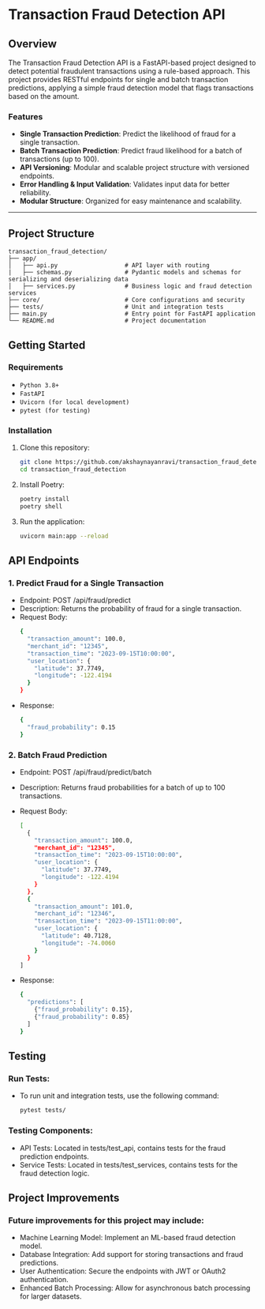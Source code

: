 # Transaction Fraud Detection API

## Overview
The Transaction Fraud Detection API is a FastAPI-based project designed to detect potential fraudulent transactions using a rule-based approach. This project provides RESTful endpoints for single and batch transaction predictions, applying a simple fraud detection model that flags transactions based on the amount.

### Features
- **Single Transaction Prediction**: Predict the likelihood of fraud for a single transaction.
- **Batch Transaction Prediction**: Predict fraud likelihood for a batch of transactions (up to 100).
- **API Versioning**: Modular and scalable project structure with versioned endpoints.
- **Error Handling & Input Validation**: Validates input data for better reliability.
- **Modular Structure**: Organized for easy maintenance and scalability.

---

## Project Structure
```plaintext
transaction_fraud_detection/
├── app/
│   ├── api.py                   # API layer with routing
|   ├── schemas.py               # Pydantic models and schemas for serializing and deserializing data
│   ├── services.py              # Business logic and fraud detection services
├── core/                        # Core configurations and security
├── tests/                       # Unit and integration tests
├── main.py                      # Entry point for FastAPI application
└── README.md                    # Project documentation
```

## Getting Started

### Requirements
- `Python 3.8+`
- `FastAPI`
- `Uvicorn (for local development)`
- `pytest (for testing)`

### Installation

1. Clone this repository:

    ```bash
    git clone https://github.com/akshaynayanravi/transaction_fraud_detection.git
    cd transaction_fraud_detection
    ```

2. Install Poetry:

    ```bash
    poetry install
    poetry shell
    ```

3. Run the application:
   ```bash
   uvicorn main:app --reload
   ```

## API Endpoints

### 1. Predict Fraud for a Single Transaction
- Endpoint: POST /api/fraud/predict
- Description: Returns the probability of fraud for a single transaction.
- Request Body:
  ```bash
  {
    "transaction_amount": 100.0,
    "merchant_id": "12345",
    "transaction_time": "2023-09-15T10:00:00",
    "user_location": {
      "latitude": 37.7749,
      "longitude": -122.4194
    }
  }
  ```
- Response:
  ```bash
  {
    "fraud_probability": 0.15
  }
  ```
  
### 2. Batch Fraud Prediction
- Endpoint: POST /api/fraud/predict/batch
- Description: Returns fraud probabilities for a batch of up to 100 transactions.
- Request Body:
  ```bash
  [
    {
      "transaction_amount": 100.0,
      "merchant_id": "12345",
      "transaction_time": "2023-09-15T10:00:00",
      "user_location": {
        "latitude": 37.7749,
        "longitude": -122.4194
      }
    },
    {
      "transaction_amount": 101.0,
      "merchant_id": "12346",
      "transaction_time": "2023-09-15T11:00:00",
      "user_location": {
        "latitude": 40.7128,
        "longitude": -74.0060
      }
    }
  ]
  ```

- Response:
  ```bash
  {
    "predictions": [
      {"fraud_probability": 0.15},
      {"fraud_probability": 0.85}
    ]
  }
  ```

## Testing

### Run Tests:
- To run unit and integration tests, use the following command:
  ```bash
  pytest tests/
  ```

### Testing Components:
- API Tests: Located in tests/test_api, contains tests for the fraud prediction endpoints.
- Service Tests: Located in tests/test_services, contains tests for the fraud detection logic.

## Project Improvements
### Future improvements for this project may include:
- Machine Learning Model: Implement an ML-based fraud detection model.
- Database Integration: Add support for storing transactions and fraud predictions.
- User Authentication: Secure the endpoints with JWT or OAuth2 authentication.
- Enhanced Batch Processing: Allow for asynchronous batch processing for larger datasets.
